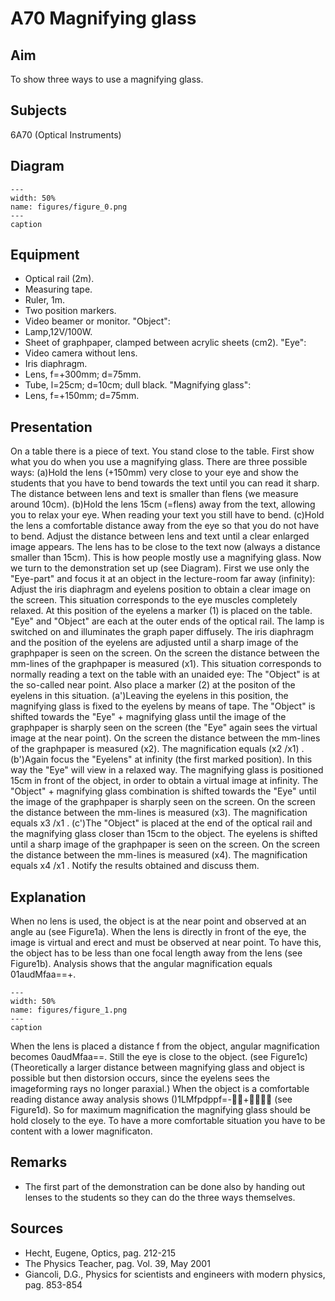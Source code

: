 # A70 Magnifying glass 
    
  
## Aim   
 To show three ways to use a magnifying glass.    
  
## Subjects   
 6A70 (Optical Instruments)   
  
## Diagram   
   
```{figure} figures/figure_0.png  
---  
width: 50%  
name: figures/figure_0.png  
---  
caption  
``` 
      
  
## Equipment   
 
 *  Optical rail (2m). 
 *  Measuring tape. 
 *  Ruler, 1m. 
 *  Two position markers. 
 *  Video beamer or monitor. "Object": 
 *  Lamp,12V/100W. 
 *  Sheet of graphpaper, clamped between acrylic sheets (cm2). "Eye": 
 *  Video camera without lens. 
 *  Iris diaphragm. 
 *  Lens, f=+300mm; d=75mm. 
 *  Tube, l=25cm; d=10cm; dull black. "Magnifying glass": 
 *  Lens, f=+150mm; d=75mm.
       
  
## Presentation   
 On a table there is a piece of text. You stand close to the table. First show what you do when you use a magnifying glass. There are three possible ways: (a)Hold the lens (+150mm) very close to your eye and show the students that you have to bend towards the text until you can read it sharp. The distance between lens and text is smaller than flens (we measure around 10cm). (b)Hold the lens 15cm (=flens) away from the text, allowing you to relax your eye. When reading your text you still have to bend. (c)Hold the lens a comfortable distance away from the eye so that you do not have to bend. Adjust the distance between lens and text until a clear enlarged image appears. The lens has to be close to the text now (always a distance smaller than 15cm). This is how people mostly use a magnifying glass.  Now we turn to the demonstration set up (see Diagram). First we use only the "Eye-part" and focus it at an object in the lecture-room far away (infinity): Adjust the iris diaphragm and eyelens position to obtain a clear image on the screen. This situation corresponds to the eye muscles completely relaxed. At this position of the eyelens a marker (1) is placed on the table. "Eye" and "Object" are each at the outer ends of the optical rail. The lamp is switched on and illuminates the graph paper diffusely. The iris diaphragm and the position of the eyelens are adjusted until a sharp image of the graphpaper is seen on the screen. On the screen the distance between the mm-lines of the graphpaper is measured (x1). This situation corresponds to normally reading a text on the table with an unaided eye: The "Object" is at the so-called near point. Also place a marker (2) at the positon of the eyelens in this situation. (a')Leaving the eyelens in this position, the magnifying glass is fixed to the eyelens by means of tape. The "Object" is shifted towards the "Eye" + magnifying glass until the image of the graphpaper is sharply seen on the screen (the "Eye" again sees the virtual image at the near point). On the screen the distance between the mm-lines of the graphpaper is measured (x2). The magnification equals (x2 /x1) . (b')Again focus the "Eyelens" at infinity (the first marked position). In this way the "Eye" will view in a relaxed way. The magnifying glass is positioned 15cm in front of the object, in order to obtain a virtual image at infinity. The "Object" + magnifying glass combination is shifted towards the "Eye" until the image of the graphpaper is sharply seen on the screen. On the screen the distance between the mm-lines is measured (x3). The magnification equals x3 /x1 . (c')The "Object" is placed at the end of the optical rail and the magnifying glass closer than 15cm to the object. The eyelens is shifted until a sharp image of the graphpaper is seen on the screen. On the screen the distance between the mm-lines is measured (x4). The magnification equals x4 /x1 . Notify the results obtained and discuss them.    
  
## Explanation   
 When no lens is used, the object is at the near point and observed at an angle au (see Figure1a). When the lens is directly in front of the eye, the image is virtual and erect and must be observed at near point. To have this, the object has to be less than one focal length away from the lens (see Figure1b). Analysis shows that the angular magnification equals 01audMfaa==+.     
```{figure} figures/figure_1.png  
---  
width: 50%  
name: figures/figure_1.png  
---  
caption  
``` 
 When the lens is placed a distance f from the object, angular magnification becomes 0audMfaa==. Still the eye is close to the object. (see Figure1c) (Theoretically a larger distance between magnifying glass and object is possible but then distorsion occurs, since the eyelens sees the imageforming rays no longer paraxial.) When the object is a comfortable reading distance away analysis shows ()1LMfpdppf=-+  (see Figure1d).  So for maximum magnification the magnifying glass should be hold closely to the eye. To have a more comfortable situation you have to be content with a lower magnificaton.        
  
## Remarks   
 
 *  The first part of the demonstration can be done also by handing out lenses to the students so they can do the three ways themselves.
   
  
## Sources   
 
 *  Hecht, Eugene, Optics, pag. 212-215 
 *  The Physics Teacher, pag. Vol. 39, May 2001 
 *  Giancoli, D.G., Physics for scientists and engineers with modern physics, pag. 853-854
  